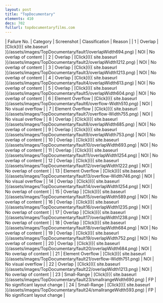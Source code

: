```yaml
---
layout: post
title: "TopDocumentary"
elements: 410
decs: 702
fullurl: topdocumentaryfilms.com
---
```

| Failure No. | Category | Screenshot | Classification | Reason | 
| 1 | Overlap | [Click]({{ site.baseurl }}/assets/images/TopDocumentary/fault1/overlapWidth694.png) | NOI | No overlap of content |
| 2 | Overlap | [Click]({{ site.baseurl }}/assets/images/TopDocumentary/fault2/overlapWidth1212.png) | NOI | No overlap of content |
| 3 | Overlap | [Click]({{ site.baseurl }}/assets/images/TopDocumentary/fault3/overlapWidth1213.png) | NOI | No overlap of content |
| 4 | Overlap | [Click]({{ site.baseurl }}/assets/images/TopDocumentary/fault4/overlapWidth613.png) | NOI | No overlap of content |
| 5 | Overlap | [Click]({{ site.baseurl }}/assets/images/TopDocumentary/fault5/overlapWidth604.png) | NOI | No overlap of content |
| 6 | Element Overflow | [Click]({{ site.baseurl }}/assets/images/TopDocumentary/fault6/overflow-Width510.png) | NOI | No visual overflow |
| 7 | Element Overflow | [Click]({{ site.baseurl }}/assets/images/TopDocumentary/fault7/overflow-Width755.png) | NOI | No visual overflow |
| 8 | Overlap | [Click]({{ site.baseurl }}/assets/images/TopDocumentary/fault8/overlapWidth685.png) | NOI | No overlap of content |
| 9 | Overlap | [Click]({{ site.baseurl }}/assets/images/TopDocumentary/fault9/overlapWidth753.png) | NOI | No overlap of content |
| 10 | Overlap | [Click]({{ site.baseurl }}/assets/images/TopDocumentary/fault10/overlapWidth693.png) | NOI | No overlap of content |
| 11 | Overlap | [Click]({{ site.baseurl }}/assets/images/TopDocumentary/fault11/overlapWidth1254.png) | NOI | No overlap of content |
| 12 | Overlap | [Click]({{ site.baseurl }}/assets/images/TopDocumentary/fault12/overlapWidth1222.png) | NOI | No overlap of content |
| 13 | Element Overflow | [Click]({{ site.baseurl }}/assets/images/TopDocumentary/fault13/overflow-Width746.png) | NOI | No visual overflow |
| 14 | Overlap | [Click]({{ site.baseurl }}/assets/images/TopDocumentary/fault14/overlapWidth1254.png) | NOI | No overlap of content |
| 15 | Overlap | [Click]({{ site.baseurl }}/assets/images/TopDocumentary/fault15/overlapWidth589.png) | NOI | No overlap of content |
| 16 | Overlap | [Click]({{ site.baseurl }}/assets/images/TopDocumentary/fault16/overlapWidth1235.png) | NOI | No overlap of content |
| 17 | Overlap | [Click]({{ site.baseurl }}/assets/images/TopDocumentary/fault17/overlapWidth1238.png) | NOI | No overlap of content |
| 18 | Overlap | [Click]({{ site.baseurl }}/assets/images/TopDocumentary/fault18/overlapWidth684.png) | NOI | No overlap of content |
| 19 | Overlap | [Click]({{ site.baseurl }}/assets/images/TopDocumentary/fault19/overlapWidth752.png) | NOI | No overlap of content |
| 20 | Overlap | [Click]({{ site.baseurl }}/assets/images/TopDocumentary/fault20/overlapWidth684.png) | NOI | No overlap of content |
| 21 | Element Overflow | [Click]({{ site.baseurl }}/assets/images/TopDocumentary/fault21/overflow-Width751.png) | NOI | No visual overflow |
| 22 | Overlap | [Click]({{ site.baseurl }}/assets/images/TopDocumentary/fault22/overlapWidth1213.png) | NOI | No overlap of content |
| 23 | Small-Range | [Click]({{ site.baseurl }}/assets/images/TopDocumentary/fault23/smallrangeWidth690.png) | FP | No significant layout change |
| 24 | Small-Range | [Click]({{ site.baseurl }}/assets/images/TopDocumentary/fault24/smallrangeWidth593.png) | FP | No significant layout change |
